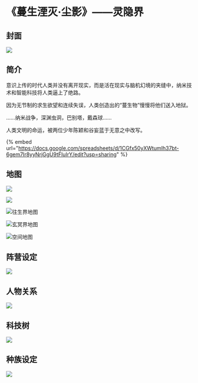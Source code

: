 # 《蔓生湮灭·尘影》——灵隐界

## 封面

![](../.gitbook/assets/1.png)

## 简介

意识上传的时代人类并没有离开现实，而是活在现实与脑机幻境的夹缝中，纳米技术和智能科技将人类逼上了绝路。

因为无节制的求生欲望和连续失误，人类创造出的“蔓生物”慢慢将他们送入地狱。

……纳米战争，深渊虫洞，巴别塔，戴森球……

人类文明的命运，被两位少年陈颖和谷妄蓝于无意之中改写。

{% embed url="https://docs.google.com/spreadsheets/d/1CGfx50yXWtumIh37bt-6gem7Ir8yyNrjGgU9tFluIrY/edit?usp=sharing" %}

## 地图

![](../.gitbook/assets/a4-3%20%282%29.png)

![](../.gitbook/assets/a4-1%20%281%29.png)

![&#x5F80;&#x751F;&#x754C;&#x5730;&#x56FE;](../.gitbook/assets/a4-2.png)

![&#x7384;&#x51A5;&#x754C;&#x5730;&#x56FE;](../.gitbook/assets/a4-3.png)

![&#x7A7A;&#x95F4;&#x5730;&#x56FE;](../.gitbook/assets/a4-7.png)

## 阵营设定

![](../.gitbook/assets/a4-4.png)

## 人物关系

![](../.gitbook/assets/a4-5.png)

## 科技树

![](../.gitbook/assets/untitled-diagram.png)

## 种族设定

![](../.gitbook/assets/a4-6.png)

